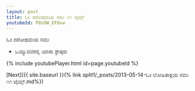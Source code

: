 ```yaml
---
layout: post
title: ಓಂ ದರೋಥಮಯ ನಮಃ ೧೧ ಟೈಮ್ಸ್
youtubeId: P8sOW_EF0xw
---
```

 
 
 ಓಂ ದರೋಥಮಯ ನಮಃ  
 
 -  ಒಯ್ಯುವವರಲ್ಲಿ ಯಾರು ಶ್ರೇಷ್ಠರು 
 
  
 
  
 
 
 
 
 
 


{% include youtubePlayer.html id=page.youtubeId %}
 
[Next]({{ site.baseurl }}{% link  split1/_posts/2013-05-14-ಓಂ ಲೋಹಿತಾಕ್ಷಯ ನಮಃ ೧೧ ಟೈಮ್ಸ್.md%})
 
